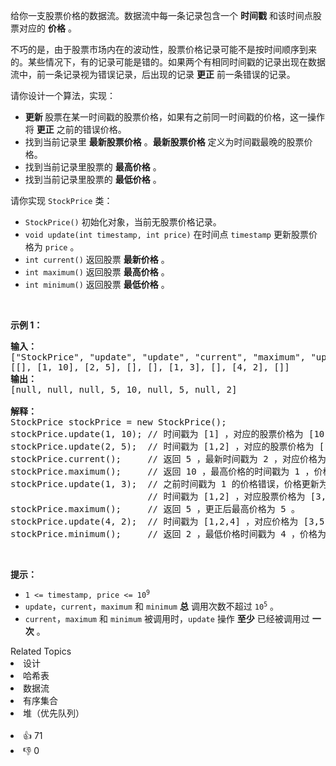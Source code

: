 <p>给你一支股票价格的数据流。数据流中每一条记录包含一个 <strong>时间戳</strong>&nbsp;和该时间点股票对应的 <strong>价格</strong>&nbsp;。</p>

<p>不巧的是，由于股票市场内在的波动性，股票价格记录可能不是按时间顺序到来的。某些情况下，有的记录可能是错的。如果两个有相同时间戳的记录出现在数据流中，前一条记录视为错误记录，后出现的记录 <b>更正</b>&nbsp;前一条错误的记录。</p>

<p>请你设计一个算法，实现：</p>

<ul>
	<li><strong>更新 </strong>股票在某一时间戳的股票价格，如果有之前同一时间戳的价格，这一操作将&nbsp;<strong>更正</strong>&nbsp;之前的错误价格。</li>
	<li>找到当前记录里 <b>最新股票价格</b>&nbsp;。<strong>最新股票价格</strong>&nbsp;定义为时间戳最晚的股票价格。</li>
	<li>找到当前记录里股票的 <strong>最高价格</strong>&nbsp;。</li>
	<li>找到当前记录里股票的 <strong>最低价格</strong>&nbsp;。</li>
</ul>

<p>请你实现&nbsp;<code>StockPrice</code>&nbsp;类：</p>

<ul>
	<li><code>StockPrice()</code>&nbsp;初始化对象，当前无股票价格记录。</li>
	<li><code>void update(int timestamp, int price)</code>&nbsp;在时间点 <code>timestamp</code>&nbsp;更新股票价格为 <code>price</code>&nbsp;。</li>
	<li><code>int current()</code>&nbsp;返回股票 <strong>最新价格</strong>&nbsp;。</li>
	<li><code>int maximum()</code>&nbsp;返回股票 <strong>最高价格</strong>&nbsp;。</li>
	<li><code>int minimum()</code>&nbsp;返回股票 <strong>最低价格</strong>&nbsp;。</li>
</ul>

<p>&nbsp;</p>

<p><strong>示例 1：</strong></p>

<pre><strong>输入：</strong>
["StockPrice", "update", "update", "current", "maximum", "update", "maximum", "update", "minimum"]
[[], [1, 10], [2, 5], [], [], [1, 3], [], [4, 2], []]
<strong>输出：</strong>
[null, null, null, 5, 10, null, 5, null, 2]

<strong>解释：</strong>
StockPrice stockPrice = new StockPrice();
stockPrice.update(1, 10); // 时间戳为 [1] ，对应的股票价格为 [10] 。
stockPrice.update(2, 5);  // 时间戳为 [1,2] ，对应的股票价格为 [10,5] 。
stockPrice.current();     // 返回 5 ，最新时间戳为 2 ，对应价格为 5 。
stockPrice.maximum();     // 返回 10 ，最高价格的时间戳为 1 ，价格为 10 。
stockPrice.update(1, 3);  // 之前时间戳为 1 的价格错误，价格更新为 3 。
                          // 时间戳为 [1,2] ，对应股票价格为 [3,5] 。
stockPrice.maximum();     // 返回 5 ，更正后最高价格为 5 。
stockPrice.update(4, 2);  // 时间戳为 [1,2,4] ，对应价格为 [3,5,2] 。
stockPrice.minimum();     // 返回 2 ，最低价格时间戳为 4 ，价格为 2 。
</pre>

<p>&nbsp;</p>

<p><strong>提示：</strong></p>

<ul>
	<li><code>1 &lt;= timestamp, price &lt;= 10<sup>9</sup></code></li>
	<li><code>update</code>，<code>current</code>，<code>maximum</code>&nbsp;和&nbsp;<code>minimum</code>&nbsp;<strong>总</strong> 调用次数不超过&nbsp;<code>10<sup>5</sup></code>&nbsp;。</li>
	<li><code>current</code>，<code>maximum</code>&nbsp;和&nbsp;<code>minimum</code>&nbsp;被调用时，<code>update</code>&nbsp;操作 <strong>至少</strong>&nbsp;已经被调用过 <strong>一次</strong>&nbsp;。</li>
</ul>
<div><div>Related Topics</div><div><li>设计</li><li>哈希表</li><li>数据流</li><li>有序集合</li><li>堆（优先队列）</li></div></div><br><div><li>👍 71</li><li>👎 0</li></div>